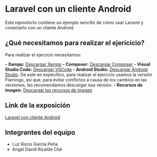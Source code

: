 # Laravel con un cliente Android
Este repositorio contiene un ejemplo sencillo de cómo usar Laravel y conectarlo con un cliente Android. 

## ¿Qué necesitamos para realizar el ejericicio?
Para realizar el ejercicio necesitamos:

**- Xampp:** [Descargar Xampp](https://www.apachefriends.org/es/download.html)
**- Composer:** [Descargar Composer](https://getcomposer.org/download/​)
**- Visual Studio Code:** [Descargar VSCode](https://code.visualstudio.com)
**- Android Studio:** [Descargar Android Studio](https://developer.android.com/). De este en específico, para realizar el ejercicio usamos la versión Flamingo, así que, para evitar conflictos a causa de los cambios en las versiones, les recomendamos descargar esa versión.
**- Recursos de imagen:** [Descargar los recursos de imagen](https://shorturl.at/pRVY5)

## Link de la exposición
[Laravel con cliente Android](https://alumnosuady-my.sharepoint.com/:p:/g/personal/a20216883_alumnos_uady_mx/EbCLaK84xu1MoYY4FrBKHAABI9qQ-Z1_nmNBb6XTWz3nMQ?e=n6FNYV)

## Integrantes del equipo
- Luz Rocío García Peña
- Angel David Ricalde Ché
